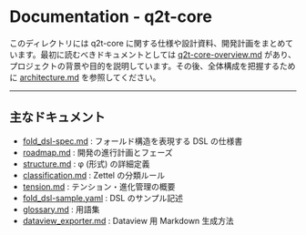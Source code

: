 # Documentation - q2t-core

このディレクトリには q2t-core に関する仕様や設計資料、開発計画をまとめています。最初に読むべきドキュメントとしては [q2t-core-overview.md](q2t-core-overview.md) があり、プロジェクトの背景や目的を説明しています。その後、全体構成を把握するために [architecture.md](architecture.md) を参照してください。

---

## 主なドキュメント

- [fold_dsl-spec.md](fold_dsl-spec.md) : フォールド構造を表現する DSL の仕様書
- [roadmap.md](roadmap.md) : 開発の進行計画とフェーズ
- [structure.md](structure.md) : φ (形式) の詳細定義
- [classification.md](classification.md) : Zettel の分類ルール
- [tension.md](tension.md) : テンション・進化管理の概要
- [fold_dsl-sample.yaml](fold_dsl-sample.yaml) : DSL のサンプル記述
- [glossary.md](glossary.md) : 用語集
- [dataview_exporter.md](dataview_exporter.md) : Dataview 用 Markdown 生成方法
